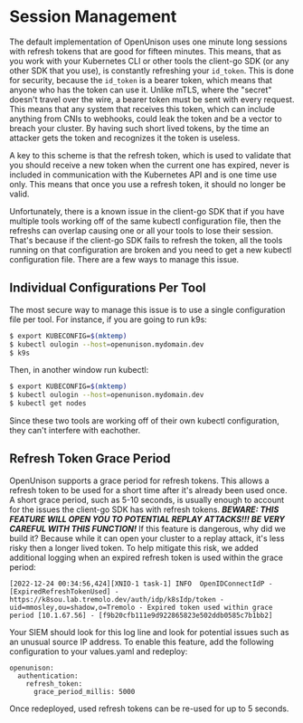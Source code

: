 # Session Management

The default implementation of OpenUnison uses one minute long sessions with refresh tokens that are good for fifteen minutes.  This means, that as you work with your Kubernetes CLI or other tools the client-go SDK (or any other SDK that you use), is constantly refreshing your `id_token`.  This is done for security, because the `id_token` is a bearer token, which means that anyone who has the token can use it.  Unlike mTLS, where the "secret" doesn't travel over the wire, a bearer token must be sent with every request.  This means that any system that receives this token, which can include anything from CNIs to webhooks, could leak the token and be a vector to breach your cluster.  By having such short lived tokens, by the time an attacker gets the token and recognizes it the token is useless.

A key to this scheme is that the refresh token, which is used to validate that you should receive a new token when the current one has expired, never is included in communication with the Kubernetes API and is one time use only.  This means that once you use a refresh token, it should no longer be valid.

Unfortunately, there is a known issue in the client-go SDK that if you have multiple tools working off of the same kubectl configuration file, then the refreshs can overlap causing one or all your tools to lose their session.  That's because if the client-go SDK fails to refresh the token, all the tools running on that configuration are broken and you need to get a new kubectl configuration file.  There are a few ways to manage this issue.

## Individual Configurations Per Tool 

The most secure way to manage this issue is to use a single configuration file per tool.  For instance, if you are going to run k9s:

```bash
$ export KUBECONFIG=$(mktemp)
$ kubectl oulogin --host=openunison.mydomain.dev
$ k9s
```

Then, in another window run kubectl:

```bash
$ export KUBECONFIG=$(mktemp)
$ kubectl oulogin --host=openunison.mydomain.dev
$ kubectl get nodes
```

Since these two tools are working off of their own kubectl configuration, they can't interfere with eachother.

## Refresh Token Grace Period

OpenUnison supports a grace period for refresh tokens.  This allows a refresh token to be used for a short time after it's already been used once.  A short grace period, such as 5-10 seconds, is usually enough to account for the issues the client-go SDK has with refresh tokens.  ***BEWARE: THIS FEATURE WILL OPEN YOU TO POTENTIAL REPLAY ATTACKS!!! BE VERY CAREFUL WITH THIS FUNCTION!*** If this feature is dangerous, why did we build it?  Because while it can open your cluster to a replay attack, it's less risky then a longer lived token.  To help mitigate this risk, we added additional logging when an expired refresh token is used within the grace period:

```
[2022-12-24 00:34:56,424][XNIO-1 task-1] INFO  OpenIDConnectIdP - [ExpiredRefreshTokenUsed] - https://k8sou.lab.tremolo.dev/auth/idp/k8sIdp/token - uid=mmosley,ou=shadow,o=Tremolo - Expired token used within grace period [10.1.67.56] - [f9b20cfb111e9d922865823e502ddb0585c7b1bb2]
```

Your SIEM should look for this log line and look for potential issues such as an unusual source IP address.  To enable this feature, add the following configuration to your values.yaml and redeploy:

```
openunison:
  authentication:
    refresh_token:
      grace_period_millis: 5000
```

Once redeployed, used refresh tokens can be re-used for up to 5 seconds.